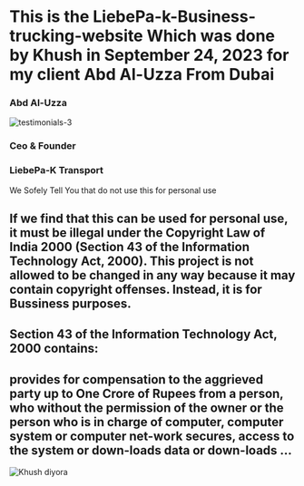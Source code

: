 # This is the LiebePa-k-Business-trucking-website Which was done by Khush in September 24, 2023 for my client Abd Al-Uzza From Dubai





### Abd Al-Uzza
![testimonials-3](https://github.com/user-attachments/assets/8cd474d2-d523-4554-aea0-8654346a86a5)
### Ceo & Founder
### LiebePa-K Transport

We Sofely Tell You that do not use this for personal use 


## If we find that this can be used for personal use, it must be illegal under the Copyright Law of India 2000 (Section 43 of the Information Technology Act, 2000). This project is not allowed to be changed in any way because it may contain copyright offenses. Instead, it is for Bussiness purposes.

## Section 43 of the Information Technology Act, 2000 contains:

## provides for compensation to the aggrieved party up to One Crore of Rupees from a person, who without the permission of the owner or the person who is in charge of computer, computer system or computer net-work secures, access to the system or down-loads data or down-loads ...

![Khush diyora](https://github.com/user-attachments/assets/2cceda39-3a1a-44ff-aa96-556057017ee9)
